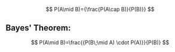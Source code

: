 $$
P(A\mid B)={\frac{P(A\cap B)}{P(B)}}
$$

## Bayes' Theorem:
$$
P(A\mid B)=\frac{{P(B\;\mid A) \cdot P(A)}}{P(B)}
$$
